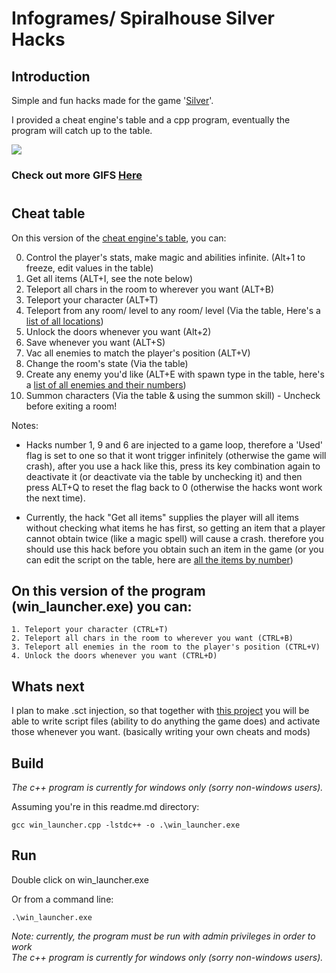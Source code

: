 
# Infogrames/ Spiralhouse Silver Hacks

## Introduction
Simple and fun hacks made for the game '[Silver](https://en.wikipedia.org/wiki/Silver_(video_game))'.

I provided a cheat engine's table and a cpp program, eventually the program will catch up to the table.



<img src="./examples/grand_fuge_edit.gif" />

### Check out more GIFS [Here](./examples/examples.md)

#

## Cheat table
On this version of the [cheat engine's table](./cheat-tables/silver_hacks.ct), you can:

0. Control the player's stats, make magic and abilities infinite. (Alt+1 to freeze, edit values in the table)
1. Get all items (ALT+I, see the note below)
2. Teleport all chars in the room to wherever you want (ALT+B)
3. Teleport your character (ALT+T)
4. Teleport from any room/ level to any room/ level (Via the table, Here's a [list of all locations](./levels.md))
5. Unlock the doors whenever you want (Alt+2)
6. Save whenever you want (ALT+S)
7. Vac all enemies to match the player's position (ALT+V)
8. Change the room's state (Via the table)
9. Create any enemy you'd like (ALT+E with spawn type in the table, here's a [list of all enemies and their numbers](https://github.com/nadavshemesh/silver-reversing-sct/wiki/Enemies-catalog))
10. Summon characters (Via the table & using the summon skill) - Uncheck before exiting a room!

Notes:
* Hacks number 1, 9 and 6 are injected to a game loop, therefore a 'Used' flag is set to one so that it wont trigger infinitely (otherwise the game will crash), after you use a hack like this, press its key combination again to deactivate it (or deactivate via the table by unchecking it) and then press ALT+Q to reset the flag back to 0 (otherwise the hacks wont work the next time).

* Currently, the hack "Get all items" supplies the player will all items without checking what items he has first, so getting an item that a player cannot obtain twice (like a magic spell) will cause a crash. therefore you should use this hack before you obtain such an item in the game (or you can edit the script on the table, here are [all the items by number](https://github.com/nadavshemesh/silver-reversing-sct/blob/master/docs/catalog/items.md))
    

## On this version of the program (win_launcher.exe) you can:
    1. Teleport your character (CTRL+T)
    2. Teleport all chars in the room to wherever you want (CTRL+B)
    3. Teleport all enemies in the room to the player's position (CTRL+V)
    4. Unlock the doors whenever you want (CTRL+D)

## Whats next
I plan to make .sct injection, so that together with [this project](https://github.com/nadavshemesh/silver-reversing-sct) you will be able to write script files (ability to do anything the game does) and activate those whenever you want. (basically writing your own cheats and mods)

## Build
_The c++ program is currently for windows only (sorry non-windows users)._

Assuming you're in this readme.md directory:
```
gcc win_launcher.cpp -lstdc++ -o .\win_launcher.exe
```

## Run
Double click on win_launcher.exe

Or from a command line:
```
.\win_launcher.exe
```

_Note: currently, the program must be run with admin privileges in order to work \
    The c++ program is currently for windows only (sorry non-windows users)._